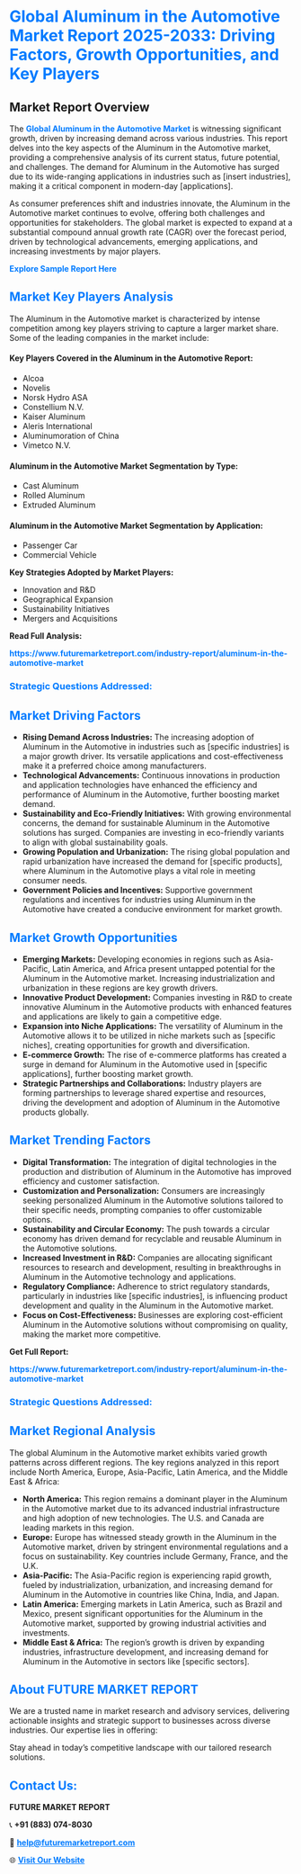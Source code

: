 <h1 style="color: #007BFF;">Global Aluminum in the Automotive Market Report 2025-2033: Driving Factors, Growth Opportunities, and Key Players</h1>

<section id="overview">
<h2>Market Report Overview</h2>
<p>The <a href="https://www.futuremarketreport.com/industry-report/aluminum-in-the-automotive-market" style="color: #007BFF; text-decoration: none;"><strong>Global Aluminum in the Automotive Market</strong></a> is witnessing significant growth, driven by increasing demand across various industries. This report delves into the key aspects of the Aluminum in the Automotive market, providing a comprehensive analysis of its current status, future potential, and challenges. The demand for Aluminum in the Automotive has surged due to its wide-ranging applications in industries such as [insert industries], making it a critical component in modern-day [applications].</p>
<p>As consumer preferences shift and industries innovate, the Aluminum in the Automotive market continues to evolve, offering both challenges and opportunities for stakeholders. The global market is expected to expand at a substantial compound annual growth rate (CAGR) over the forecast period, driven by technological advancements, emerging applications, and increasing investments by major players.</p>
</section>

<section id="overview">
<p><a href="https://www.futuremarketreport.com/request-sample/reportId=105871" style="color: #007BFF; text-decoration: none;"><strong>Explore Sample Report Here</strong></a></p>
</section>

<section id="key-players">
<h2 style="color: #007BFF;">Market Key Players Analysis</h2>
<p>The Aluminum in the Automotive market is characterized by intense competition among key players striving to capture a larger market share. Some of the leading companies in the market include:</p>
<h4>Key Players Covered in the Aluminum in the Automotive Report:</h4>
<ul><li>Alcoa</li><li>Novelis</li><li>Norsk Hydro ASA</li><li>Constellium N.V.</li><li>Kaiser Aluminum</li><li>Aleris International</li><li>Aluminumoration of China</li><li>Vimetco N.V.</li></ul>
<h4>Aluminum in the Automotive Market Segmentation by Type:</h4>
<ul><li>Cast Aluminum</li><li>Rolled Aluminum</li><li>Extruded Aluminum</li></ul>

<h4>Aluminum in the Automotive Market Segmentation by Application:</h4>
<ul><li>Passenger Car</li><li>Commercial Vehicle</li></ul>
<p><strong>Key Strategies Adopted by Market Players:</strong></p>
<ul>
<li>Innovation and R&D</li>
<li>Geographical Expansion</li>
<li>Sustainability Initiatives</li>
<li>Mergers and Acquisitions</li>
</ul>
</section>

<section>
<p><strong>Read Full Analysis: </strong></p><a href="https://www.futuremarketreport.com/industry-report/aluminum-in-the-automotive-market" style="color: #007BFF; text-decoration: none;"><strong>https://www.futuremarketreport.com/industry-report/aluminum-in-the-automotive-market</strong></a>
<h3 style="color: #007BFF;">Strategic Questions Addressed:</h3>
</section>

<section id="driving-factors">
<h2 style="color: #007BFF;">Market Driving Factors</h2>
<ul>
<li><strong>Rising Demand Across Industries:</strong> The increasing adoption of Aluminum in the Automotive in industries such as [specific industries] is a major growth driver. Its versatile applications and cost-effectiveness make it a preferred choice among manufacturers.</li>
<li><strong>Technological Advancements:</strong> Continuous innovations in production and application technologies have enhanced the efficiency and performance of Aluminum in the Automotive, further boosting market demand.</li>
<li><strong>Sustainability and Eco-Friendly Initiatives:</strong> With growing environmental concerns, the demand for sustainable Aluminum in the Automotive solutions has surged. Companies are investing in eco-friendly variants to align with global sustainability goals.</li>
<li><strong>Growing Population and Urbanization:</strong> The rising global population and rapid urbanization have increased the demand for [specific products], where Aluminum in the Automotive plays a vital role in meeting consumer needs.</li>
<li><strong>Government Policies and Incentives:</strong> Supportive government regulations and incentives for industries using Aluminum in the Automotive have created a conducive environment for market growth.</li>
</ul>
</section>

<section id="growth-opportunities">
<h2 style="color: #007BFF;">Market Growth Opportunities</h2>
<ul>
<li><strong>Emerging Markets:</strong> Developing economies in regions such as Asia-Pacific, Latin America, and Africa present untapped potential for the Aluminum in the Automotive market. Increasing industrialization and urbanization in these regions are key growth drivers.</li>
<li><strong>Innovative Product Development:</strong> Companies investing in R&D to create innovative Aluminum in the Automotive products with enhanced features and applications are likely to gain a competitive edge.</li>
<li><strong>Expansion into Niche Applications:</strong> The versatility of Aluminum in the Automotive allows it to be utilized in niche markets such as [specific niches], creating opportunities for growth and diversification.</li>
<li><strong>E-commerce Growth:</strong> The rise of e-commerce platforms has created a surge in demand for Aluminum in the Automotive used in [specific applications], further boosting market growth.</li>
<li><strong>Strategic Partnerships and Collaborations:</strong> Industry players are forming partnerships to leverage shared expertise and resources, driving the development and adoption of Aluminum in the Automotive products globally.</li>
</ul>
</section>

<section id="trending-factors">
<h2 style="color: #007BFF;">Market Trending Factors</h2>
<ul>
<li><strong>Digital Transformation:</strong> The integration of digital technologies in the production and distribution of Aluminum in the Automotive has improved efficiency and customer satisfaction.</li>
<li><strong>Customization and Personalization:</strong> Consumers are increasingly seeking personalized Aluminum in the Automotive solutions tailored to their specific needs, prompting companies to offer customizable options.</li>
<li><strong>Sustainability and Circular Economy:</strong> The push towards a circular economy has driven demand for recyclable and reusable Aluminum in the Automotive solutions.</li>
<li><strong>Increased Investment in R&D:</strong> Companies are allocating significant resources to research and development, resulting in breakthroughs in Aluminum in the Automotive technology and applications.</li>
<li><strong>Regulatory Compliance:</strong> Adherence to strict regulatory standards, particularly in industries like [specific industries], is influencing product development and quality in the Aluminum in the Automotive market.</li>
<li><strong>Focus on Cost-Effectiveness:</strong> Businesses are exploring cost-efficient Aluminum in the Automotive solutions without compromising on quality, making the market more competitive.</li>
</ul>
</section>

<section>
<p><strong>Get Full Report: </strong></p><a href="https://www.futuremarketreport.com/industry-report/aluminum-in-the-automotive-market" style="color: #007BFF; text-decoration: none;"><strong>https://www.futuremarketreport.com/industry-report/aluminum-in-the-automotive-market</strong></a>
<h3 style="color: #007BFF;">Strategic Questions Addressed:</h3>
</section>


<section id="regional-analysis">
<h2 style="color: #007BFF;">Market Regional Analysis</h2>
<p>The global Aluminum in the Automotive market exhibits varied growth patterns across different regions. The key regions analyzed in this report include North America, Europe, Asia-Pacific, Latin America, and the Middle East & Africa:</p>
<ul>
<li><strong>North America:</strong> This region remains a dominant player in the Aluminum in the Automotive market due to its advanced industrial infrastructure and high adoption of new technologies. The U.S. and Canada are leading markets in this region.</li>
<li><strong>Europe:</strong> Europe has witnessed steady growth in the Aluminum in the Automotive market, driven by stringent environmental regulations and a focus on sustainability. Key countries include Germany, France, and the U.K.</li>
<li><strong>Asia-Pacific:</strong> The Asia-Pacific region is experiencing rapid growth, fueled by industrialization, urbanization, and increasing demand for Aluminum in the Automotive in countries like China, India, and Japan.</li>
<li><strong>Latin America:</strong> Emerging markets in Latin America, such as Brazil and Mexico, present significant opportunities for the Aluminum in the Automotive market, supported by growing industrial activities and investments.</li>
<li><strong>Middle East & Africa:</strong> The region’s growth is driven by expanding industries, infrastructure development, and increasing demand for Aluminum in the Automotive in sectors like [specific sectors].</li>
</ul>
</section>

<footer>
<h2 style="color: #007BFF;">About FUTURE MARKET REPORT</h2>
<p>We are a trusted name in market research and advisory services, delivering actionable insights and strategic support to businesses across diverse industries. Our expertise lies in offering:</p>

<p>Stay ahead in today’s competitive landscape with our tailored research solutions.</p>

<h2 style="color: #007BFF;">Contact Us:</h2>
<p><strong>FUTURE MARKET REPORT</strong></p>
<p>📞 <strong>+91 (883) 074-8030</strong></p>
<p>📧 <strong><a href="mailto:help@futuremarketreport.com" style="color: #007BFF;">help@futuremarketreport.com</a></strong></p>
<p>🌐 <strong><a href="https://www.futuremarketreport.com/" style="color: #007BFF;">Visit Our Website</a></strong></p>
</footer>